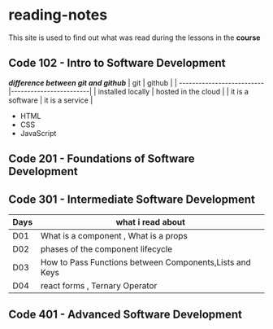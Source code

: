 # reading-notes

This site is used to find out what was read during the lessons in the **course**

## Code 102 - Intro to Software Development
  
  ***difference between git and github***
| git                       | github                 |
| --------------------------|------------------------|
| installed locally         | hosted in the cloud    |
| it is a software          | it is a service        |


- HTML
- CSS
- JavaScript

## Code 201 - Foundations of Software Development
## Code 301 - Intermediate Software Development

| Days  |  what i read about 	                              |    	
|---	  |                                               ---	|	
|  D01 	|  What is a component , What is a props       |   	 	 	
|  D02 	|   phases of the component lifecycle             	|  	 	
|  D03 	|  How to Pass Functions between Components,Lists and Keys   |     	 	
|  D04 	|  react forms , Ternary Operator   |


## Code 401 - Advanced Software Development

